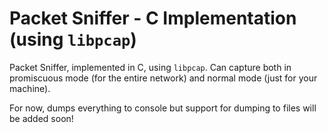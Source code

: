 # Packet Sniffer - C Implementation (using `libpcap`)

Packet Sniffer, implemented in C, using `libpcap`. Can capture both in promiscuous mode (for the entire network) and normal mode (just for your machine).

For now, dumps everything to console but support for dumping to files will be added soon!

